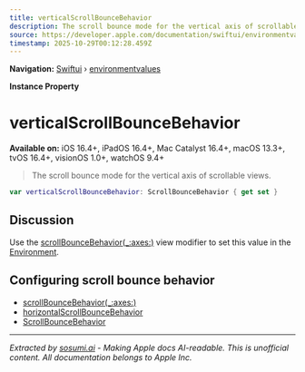 ```yaml
---
title: verticalScrollBounceBehavior
description: The scroll bounce mode for the vertical axis of scrollable views.
source: https://developer.apple.com/documentation/swiftui/environmentvalues/verticalscrollbouncebehavior
timestamp: 2025-10-29T00:12:28.459Z
---
```


**Navigation:** [Swiftui](/documentation/swiftui) › [environmentvalues](/documentation/swiftui/environmentvalues)

**Instance Property**

# verticalScrollBounceBehavior

**Available on:** iOS 16.4+, iPadOS 16.4+, Mac Catalyst 16.4+, macOS 13.3+, tvOS 16.4+, visionOS 1.0+, watchOS 9.4+

> The scroll bounce mode for the vertical axis of scrollable views.

```swift
var verticalScrollBounceBehavior: ScrollBounceBehavior { get set }
```

## Discussion

Use the [scrollBounceBehavior(_:axes:)](/documentation/swiftui/view/scrollbouncebehavior(_:axes:)) view modifier to set this value in the [Environment](/documentation/swiftui/environment).

## Configuring scroll bounce behavior

- [scrollBounceBehavior(_:axes:)](/documentation/swiftui/view/scrollbouncebehavior(_:axes:))
- [horizontalScrollBounceBehavior](/documentation/swiftui/environmentvalues/horizontalscrollbouncebehavior)
- [ScrollBounceBehavior](/documentation/swiftui/scrollbouncebehavior)

---

*Extracted by [sosumi.ai](https://sosumi.ai) - Making Apple docs AI-readable.*
*This is unofficial content. All documentation belongs to Apple Inc.*
